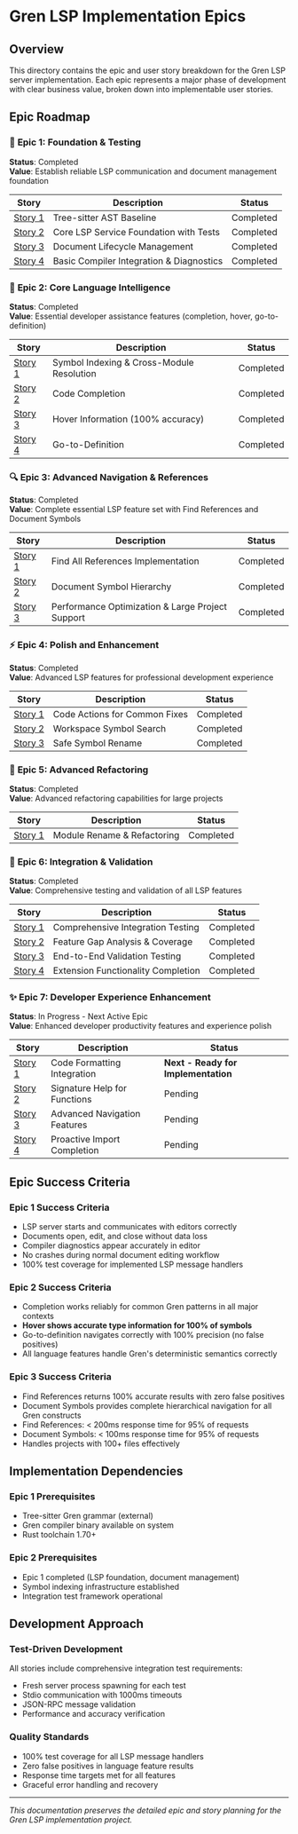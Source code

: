 # Gren LSP Implementation Epics

## Overview

This directory contains the epic and user story breakdown for the Gren LSP server implementation. Each epic represents a major phase of development with clear business value, broken down into implementable user stories.

## Epic Roadmap

### 🎯 **Epic 1: Foundation & Testing** 
**Status**: Completed  
**Value**: Establish reliable LSP communication and document management foundation

| Story | Description | Status |
|-------|-------------|--------|
| [Story 1](../stories/1.1.treesitter-baseline.md) | Tree-sitter AST Baseline | Completed |
| [Story 2](../stories/1.2.lsp-service.md) | Core LSP Service Foundation with Tests | Completed |
| [Story 3](../stories/1.3.document-lifecycle.md) | Document Lifecycle Management | Completed |
| [Story 4](../stories/1.4.compiler-integration.md) | Basic Compiler Integration & Diagnostics | Completed |

### 🧠 **Epic 2: Core Language Intelligence**
**Status**: Completed  
**Value**: Essential developer assistance features (completion, hover, go-to-definition)

| Story | Description | Status |
|-------|-------------|--------|
| [Story 1](../stories/2.1.symbol-indexing.md) | Symbol Indexing & Cross-Module Resolution | Completed |
| [Story 2](../stories/2.2.code-completion.md) | Code Completion | Completed |
| [Story 3](../stories/2.3.hover-information.md) | Hover Information (100% accuracy) | Completed |
| [Story 4](../stories/2.4.goto-definition.md) | Go-to-Definition | Completed |

### 🔍 **Epic 3: Advanced Navigation & References**
**Status**: Completed  
**Value**: Complete essential LSP feature set with Find References and Document Symbols

| Story | Description | Status |
|-------|-------------|--------|
| [Story 1](../stories/3.1.find-references.md) | Find All References Implementation | Completed |
| [Story 2](../stories/3.2.document-symbols.md) | Document Symbol Hierarchy | Completed |
| [Story 3](../stories/3.3.performance-optimization.md) | Performance Optimization & Large Project Support | Completed |

### ⚡ **Epic 4: Polish and Enhancement**
**Status**: Completed  
**Value**: Advanced LSP features for professional development experience

| Story | Description | Status |
|-------|-------------|--------|
| [Story 1](../stories/4.1.code-actions.md) | Code Actions for Common Fixes | Completed |
| [Story 2](../stories/4.2.workspace-symbols.md) | Workspace Symbol Search | Completed |
| [Story 3](../stories/4.3.safe-rename.md) | Safe Symbol Rename | Completed |

### 🔄 **Epic 5: Advanced Refactoring**
**Status**: Completed  
**Value**: Advanced refactoring capabilities for large projects

| Story | Description | Status |
|-------|-------------|--------|
| [Story 1](../stories/5.1.module-rename.md) | Module Rename & Refactoring | Completed |

### 🧪 **Epic 6: Integration & Validation**
**Status**: Completed  
**Value**: Comprehensive testing and validation of all LSP features

| Story | Description | Status |
|-------|-------------|--------|
| [Story 1](../stories/6.1.integration-testing.md) | Comprehensive Integration Testing | Completed |
| [Story 2](../stories/6.2.feature-gap-analysis.md) | Feature Gap Analysis & Coverage | Completed |
| [Story 3](../stories/6.3.end-to-end-validation.md) | End-to-End Validation Testing | Completed |
| [Story 4](../stories/6.4.extension-functionality-completion.md) | Extension Functionality Completion | Completed |

### ✨ **Epic 7: Developer Experience Enhancement**
**Status**: In Progress - Next Active Epic  
**Value**: Enhanced developer productivity features and experience polish

| Story | Description | Status |
|-------|-------------|--------|
| [Story 1](../stories/7.1.code-formatting.md) | Code Formatting Integration | **Next - Ready for Implementation** |
| [Story 2](../stories/7.2.signature-help.md) | Signature Help for Functions | Pending |
| [Story 3](../stories/7.3.advanced-navigation.md) | Advanced Navigation Features | Pending |
| [Story 4](../stories/7.4.proactive-import-completion.md) | Proactive Import Completion | Pending |

## Epic Success Criteria

### Epic 1 Success Criteria
- LSP server starts and communicates with editors correctly
- Documents open, edit, and close without data loss
- Compiler diagnostics appear accurately in editor
- No crashes during normal document editing workflow
- 100% test coverage for implemented LSP message handlers

### Epic 2 Success Criteria
- Completion works reliably for common Gren patterns in all major contexts
- **Hover shows accurate type information for 100% of symbols**
- Go-to-definition navigates correctly with 100% precision (no false positives)
- All language features handle Gren's deterministic semantics correctly

### Epic 3 Success Criteria
- Find References returns 100% accurate results with zero false positives
- Document Symbols provides complete hierarchical navigation for all Gren constructs
- Find References: < 200ms response time for 95% of requests
- Document Symbols: < 100ms response time for 95% of requests
- Handles projects with 100+ files effectively

## Implementation Dependencies

### Epic 1 Prerequisites
- Tree-sitter Gren grammar (external)
- Gren compiler binary available on system
- Rust toolchain 1.70+

### Epic 2 Prerequisites  
- Epic 1 completed (LSP foundation, document management)
- Symbol indexing infrastructure established
- Integration test framework operational

## Development Approach

### Test-Driven Development
All stories include comprehensive integration test requirements:
- Fresh server process spawning for each test
- Stdio communication with 1000ms timeouts
- JSON-RPC message validation
- Performance and accuracy verification

### Quality Standards
- 100% test coverage for all LSP message handlers
- Zero false positives in language feature results
- Response time targets met for all features
- Graceful error handling and recovery

---

*This documentation preserves the detailed epic and story planning for the Gren LSP implementation project.*